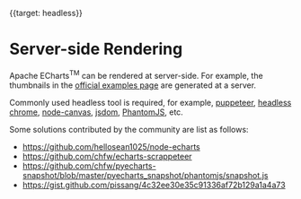 
{{target: headless}}

# Server-side Rendering

Apache ECharts<sup>TM</sup> can be rendered at server-side. For example, the thumbnails in the [official examples page](https://echarts.apache.org/examples/en/index.html) are generated at a server.

Commonly used headless tool is required, for example, [puppeteer](https://github.com/GoogleChrome/puppeteer), [headless chrome](https://chromium.googlesource.com/chromium/src/+/lkgr/headless/README.md), [node-canvas](https://github.com/Automattic/node-canvas), [jsdom](https://github.com/jsdom/jsdom), [PhantomJS](http://phantomjs.org/), etc.

Some solutions contributed by the community are list as follows:

+ https://github.com/hellosean1025/node-echarts
+ https://github.com/chfw/echarts-scrappeteer
+ https://github.com/chfw/pyecharts-snapshot/blob/master/pyecharts_snapshot/phantomjs/snapshot.js
+ https://gist.github.com/pissang/4c32ee30e35c91336af72b129a1a4a73
